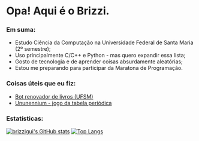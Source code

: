 # Opa! Aqui é o Brizzi.

### Em suma:
* Estudo Ciência da Computação na Universidade Federal de Santa Maria (2º semestre);
* Uso principalmente C/C++ e Python - mas quero expandir essa lista;
* Gosto de tecnologia e de aprender coisas absurdamente aleatórias;
* Estou me preparando para participar da Maratona de Programação.

### Coisas úteis que eu fiz:
* [Bot renovador de livros (UFSM)](https://github.com/brizzigui/renovador_biblioteca)
* [Ununennium - jogo da tabela periódica](https://ununennium.vercel.app/)

### Estatísticas:


[![brizzigui's GitHub stats](https://github-readme-stats.vercel.app/api?username=brizzigui&theme=midnight-purple&show_icons=true&border_color=7f3ace)](https://github.com/anuraghazra/github-readme-stats)
[![Top Langs](https://github-readme-stats.vercel.app/api/top-langs/?username=brizzigui&theme=midnight-purple&exclude_repo=provas_injustas&border_color=7f3ace&layout=compact)](https://github.com/anuraghazra/github-readme-stats)

